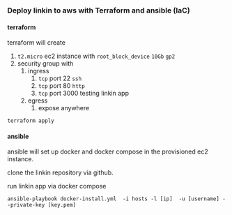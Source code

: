 ### Deploy linkin to aws with Terraform and ansible (IaC)

#### terraform

terraform will create

1. `t2.micro` ec2 instance with `root_block_device` `10Gb` `gp2`
2. security group with
   1. ingress
      1. `tcp` port 22 `ssh`
      2. `tcp` port 80 `http`
      3. `tcp` port 3000 testing linkin app
   2. egress
      1. expose anywhere

`terraform apply`
#### ansible

ansible will set up docker and docker compose in the provisioned ec2 instance.

clone the linkin repository via github.

run linkin app via docker compose

`ansible-playbook docker-install.yml  -i hosts -l [ip]  -u [username] --private-key [key.pem]`
